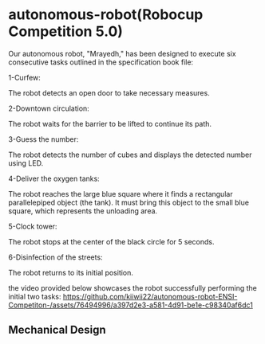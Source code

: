 # autonomous-robot(Robocup Competition 5.0)
Our autonomous robot, "Mrayedh," has been designed to execute six consecutive tasks outlined in the specification book file:

1-Curfew:

The robot detects an open door to take necessary measures.

2-Downtown circulation:

The robot waits for the barrier to be lifted to continue its path.

3-Guess the number:

The robot detects the number of cubes and displays the detected number using LED.

4-Deliver the oxygen tanks:

The robot reaches the large blue square where it finds a rectangular parallelepiped object (the tank). It must bring this object to the small blue square, which represents the unloading area.

5-Clock tower:

The robot stops at the center of the black circle for 5 seconds.

6-Disinfection of the streets:

The robot returns to its initial position.

the video provided below showcases the robot successfully performing the initial two tasks:
https://github.com/kiiwii22/autonomous-robot-ENSI-Competiton-/assets/76494996/a397d2e3-a581-4d91-be1e-c98340af6dc1

## Mechanical Design
